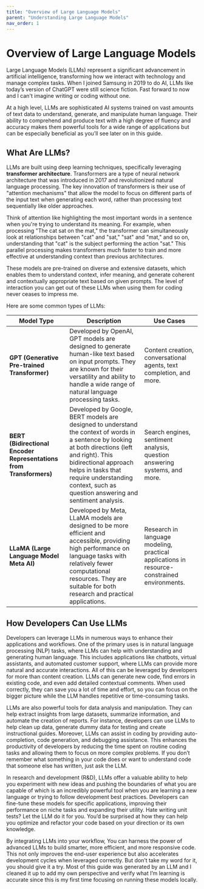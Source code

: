 ```yaml
---
title: "Overview of Large Language Models"
parent: "Understanding Large Language Models"
nav_order: 1
---
```


# Overview of Large Language Models

Large Language Models (LLMs) represent a significant advancement in artificial intelligence, transforming how we interact with technology and manage complex tasks. When I joined Samsung in 2019 to do AI, LLMs like today’s version of ChatGPT were still science fiction. Fast forward to now and I can't imagine writing or coding without one.

At a high level, LLMs are sophisticated AI systems trained on vast amounts of text data to understand, generate, and manipulate human language. Their ability to comprehend and produce text with a high degree of fluency and accuracy makes them powerful tools for a wide range of applications but can be especially beneficial as you’ll see later on in this guide.

## What Are LLMs?

LLMs are built using deep learning techniques, specifically leveraging **transformer architecture**. Transformers are a type of neural network architecture that was introduced in 2017 and revolutionized natural language processing. The key innovation of transformers is their use of "attention mechanisms" that allow the model to focus on different parts of the input text when generating each word, rather than processing text sequentially like older approaches.

Think of attention like highlighting the most important words in a sentence when you're trying to understand its meaning. For example, when processing "The cat sat on the mat," the transformer can simultaneously look at relationships between "cat" and "sat," "sat" and "mat," and so on, understanding that "cat" is the subject performing the action "sat." This parallel processing makes transformers much faster to train and more effective at understanding context than previous architectures.

These models are pre-trained on diverse and extensive datasets, which enables them to understand context, infer meaning, and generate coherent and contextually appropriate text based on given prompts. The level of interaction you can get out of these LLMs when using them for coding never ceases to impress me.

Here are some common types of LLMs:

| Model Type                                                         | Description                                                                                                                                                                                                                                                                      | Use Cases                                                                                   |
| ------------------------------------------------------------------ | -------------------------------------------------------------------------------------------------------------------------------------------------------------------------------------------------------------------------------------------------------------------------------- | ------------------------------------------------------------------------------------------- |
| **GPT (Generative Pre-trained Transformer)**                       | Developed by OpenAI, GPT models are designed to generate human-like text based on input prompts. They are known for their versatility and ability to handle a wide range of natural language processing tasks.                                                                   | Content creation, conversational agents, text completion, and more.                         |
| **BERT (Bidirectional Encoder Representations from Transformers)** | Developed by Google, BERT models are designed to understand the context of words in a sentence by looking at both directions (left and right). This bidirectional approach helps in tasks that require understanding context, such as question answering and sentiment analysis. | Search engines, sentiment analysis, question answering systems, and more.                   |
| **LLaMA (Large Language Model Meta AI)**                           | Developed by Meta, LLaMA models are designed to be more efficient and accessible, providing high performance on language tasks with relatively fewer computational resources. They are suitable for both research and practical applications.                                    | Research in language modeling, practical applications in resource-constrained environments. |

## How Developers Can Use LLMs

Developers can leverage LLMs in numerous ways to enhance their applications and workflows. One of the primary uses is in natural language processing (NLP) tasks, where LLMs can help with understanding and generating human language. This includes applications like chatbots, virtual assistants, and automated customer support, where LLMs can provide more natural and accurate interactions. All of this can be leveraged by developers for more than content creation. LLMs can generate new code, find errors in existing code, and even add detailed contextual comments. When used correctly, they can save you a lot of time and effort, so you can focus on the bigger picture while the LLM handles repetitive or time-consuming tasks.

LLMs are also powerful tools for data analysis and manipulation. They can help extract insights from large datasets, summarize information, and automate the creation of reports. For instance, developers can use LLMs to help clean up data, generate dummy data for testing and create instructional guides. Moreover, LLMs can assist in coding by providing auto-completion, code generation, and debugging assistance. This enhances the productivity of developers by reducing the time spent on routine coding tasks and allowing them to focus on more complex problems. If you don’t remember what something in your code does or want to understand code that someone else has written, just ask the LLM.

In research and development (R&D), LLMs offer a valuable ability to help you experiment with new ideas and pushing the boundaries of what you are capable of which is an incredibly powerful tool when you are learning a new language or trying to follow development best practices. Developers can fine-tune these models for specific applications, improving their performance on niche tasks and expanding their utility. Hate writing unit tests? Let the LLM do it for you. You’d be surprised at how they can help you optimize and refactor your code based on your direction or its own knowledge.

By integrating LLMs into your workflow, You can harness the power of advanced LLMs to build smarter, more efficient, and more responsive code. This not only improves the end-user experience but also accelerates development cycles when leveraged correctly. But don’t take my word for it, you should give it a try. Most of this guide was generated by an LLM and I cleaned it up to add my own perspective and verify what I’m learning is accurate since this is my first time focusing on running these models locally.
